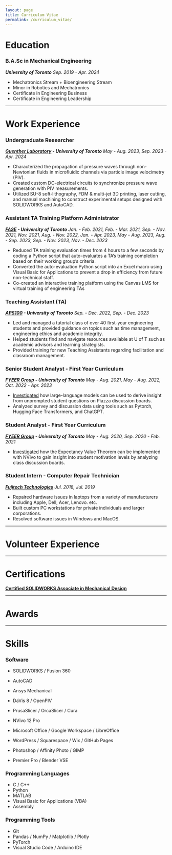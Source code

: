 ```yaml
---
layout: page
title: Curriculum Vitae
permalink: /curriculum_vitae/
---
```


# Education

### B.A.Sc in Mechanical Engineering

***University of Toronto***
*Sep. 2019 - Apr. 2024*

- Mechatronics Stream + Bioengineering Stream
- Minor in Robotics and Mechatronics
- Certificate in Engineering Business
- Certificate in Engineering Leadership

---

# Work Experience

### Undergraduate Researcher

***[Guenther Laboratory](https://guentherlab.mie.utoronto.ca/) - University of Toronto***
*May - Aug. 2023, Sep. 2023 - Apr. 2024*

- Characterized the propagation of pressure waves through non-Newtonian fluids in microfluidic channels via particle image velocimetry (PIV).
- Created custom DC-electrical circuits to synchronize pressure wave generation with PIV measurements.
- Utilized SU-8 soft-lithography, FDM & multi-jet 3D printing, laser cutting, and manual machining to construct experimental setups designed with SOLIDWORKS and AutoCAD.

### Assistant TA Training Platform Administrator

***[FASE](https://www.engineering.utoronto.ca/) - University of Toronto***
*Jan. - Feb. 2021, Feb. - Mar. 2021, Sep. - Nov. 2021, Nov. 2021, Aug. - Nov. 2022, Jan. - Apr. 2023, May - Aug. 2023, Aug. - Sep. 2023, Sep. - Nov. 2023, Nov. - Dec. 2023*

- Reduced TA training evaluation times from 4 hours to a few seconds by coding a Python script that auto-evaluates a TA’s training completion based on their working group’s criteria.
- Converted the auto-evaluation Python script into an Excel macro using Visual Basic for Applications to prevent a drop in efficiency from future non-technical staff.
- Co-created an interactive training platform using the Canvas LMS for virtual training of engineering TAs

### Teaching Assistant (TA)

***[APS100](https://engineering.calendar.utoronto.ca/course/aps100h1) - University of Toronto***
*Sep. - Dec. 2022, Sep. - Dec. 2023*

- Led and managed a tutorial class of over 40 first-year engineering students and provided guidance on topics such as time management, engineering ethics and academic integrity.
- Helped students find and navigate resources available at U of T such as academic advisors and learning strategists.
- Provided training for new Teaching Assistants regarding facilitation and classroom management.

### Senior Student Analyst - First Year Curriculum

***[FYEER Group](https://istep.utoronto.ca/people/chirag-variawa/) - University of Toronto***
*May - Aug. 2021, May - Aug. 2022, Oct. 2022 - Apr. 2023*

- [Investigated](https://ojs.library.queensu.ca/index.php/PCEEA/article/view/17070) how large-language models can be used to derive insight from unprompted student questions on Piazza discussion boards.
- Analyzed survey and discussion data using tools such as Pytorch, Hugging Face Transformers, and ChatGPT.

### Student Analyst - First Year Curriculum

***[FYEER Group](https://istep.utoronto.ca/people/chirag-variawa/) - University of Toronto***
*May - Aug. 2020, Sep. 2020 - Feb. 2021*

- [Investigated](https://doi.org/10.24908/pceea.vi0.14866) how the Expectancy Value Theorem can be implemented with NVivo to gain insight into student motivation levels by analyzing class discussion boards.

### Student Intern - Computer Repair Technician

***[Fujitech Technologies](https://www.fujitech.ca/)***
*Jul. 2018, Jul. 2019*

- Repaired hardware issues in laptops from a variety of manufacturers including Apple, Dell, Acer, Lenovo. etc.
- Built custom PC workstations for private individuals and larger corporations.
- Resolved software issues in Windows and MacOS.

---

# Volunteer Experience

---

# Certifications

[**Certified SOLIDWORKS Associate in Mechanical Design**](https://cv.virtualtester.com/qr/?b=SLDWRKS&i=C-JNW6HMXZB8)

---

# Awards

---

# Skills

### Software

- SOLIDWORKS / Fusion 360
- AutoCAD
- Ansys Mechanical
- DaVis 8 / OpenPIV
- PrusaSlicer / OrcaSlicer / Cura
- NVivo 12 Pro

- Microsoft Office / Google Workspace / LibreOffice
- WordPress / Squarespace / Wix / GitHub Pages
- Photoshop / Affinity Photo / GIMP
- Premier Pro / Blender VSE

### Programming Languages

- C / C++
- Python
- MATLAB
- Visual Basic for Applications (VBA)
- Assembly

### Programming Tools

- Git
- Pandas / NumPy / Matplotlib / Plotly
- PyTorch
- Visual Studio Code / Arduino IDE